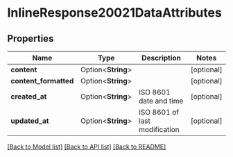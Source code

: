 # InlineResponse20021DataAttributes

## Properties

Name | Type | Description | Notes
------------ | ------------- | ------------- | -------------
**content** | Option<**String**> |  | [optional]
**content_formatted** | Option<**String**> |  | [optional]
**created_at** | Option<**String**> | ISO 8601 date and time | [optional]
**updated_at** | Option<**String**> | ISO 8601 of last modification | [optional]

[[Back to Model list]](../README.md#documentation-for-models) [[Back to API list]](../README.md#documentation-for-api-endpoints) [[Back to README]](../README.md)


